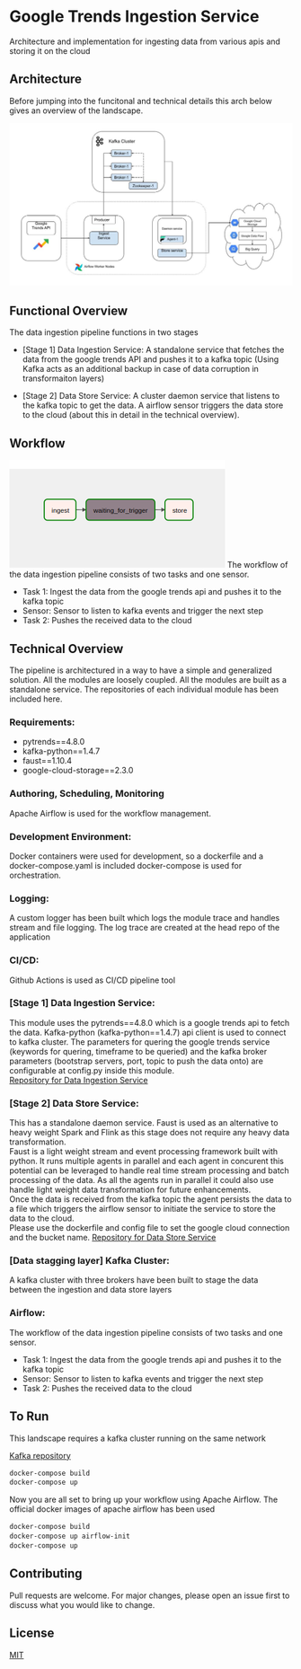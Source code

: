 # Google Trends Ingestion Service

Architecture and implementation for ingesting data from various apis and storing it on the cloud


## Architecture
Before jumping into the funcitonal and technical details this arch below gives an overview of the landscape. 

![Alt text](resources/DataIngestStoreArch.jpg?raw=true "Google Trends Ingestion Service Architecture")

## Functional Overview
The data ingestion pipeline functions in two stages
- [Stage 1] Data Ingestion Service: A standalone service that fetches the data from the google trends API and pushes it to a kafka topic (Using Kafka acts as an additional backup in case of data corruption in transformaiton layers)

- [Stage 2] Data Store Service: A cluster daemon service that listens to the kafka topic to get the data. A airflow sensor triggers the data store to the cloud (about this in detail in the technical overview). 

## Workflow
![Alt text](resources/workflow_airflow.jpg?raw=true "Workflow of the data ingestion pipelin")
The workflow of the data ingestion pipeline consists of two tasks and one sensor. 
- Task 1: Ingest the data from the google trends api and pushes it to the kafka topic
- Sensor: Sensor to listen to kafka events and trigger the next step
- Task 2: Pushes the received data to the cloud

## Technical Overview
The pipeline is architectured in a way to have a simple and generalized solution. All the modules are loosely coupled. All the modules are built as a standalone service. The repositories of each individual module has been included here. 
### Requirements:
- pytrends==4.8.0 
- kafka-python==1.4.7
- faust==1.10.4
- google-cloud-storage==2.3.0

### Authoring, Scheduling, Monitoring
Apache Airflow is used for the workflow management.
### Development Environment: 
Docker containers were used for development, so a dockerfile and a docker-compose.yaml is included docker-compose is used for orchestration. 

### Logging:
A custom logger has been built which logs the module trace and handles stream and file logging. 
The log trace are created at the head repo of the application
### CI/CD:
Github Actions is used as CI/CD pipeline tool

### [Stage 1] Data Ingestion Service:
This module uses the pytrends==4.8.0 which is a google trends api to fetch the data. Kafka-python (kafka-python==1.4.7) api client is used to connect to kafka cluster. 
The parameters for quering the google trends service (keywords for quering, timeframe to be queried) and the kafka broker parameters (bootstrap servers, port, topic to push the data onto) are configurable at config.py inside this module.  
[Repository for Data Ingestion Service](https://github.com/vivek87799/google_trends_ingest.git)

### [Stage 2] Data Store Service:
This has a standalone daemon service. Faust is used as an alternative to heavy weight Spark and Flink as this stage does not require any heavy data transformation.  
Faust is a light weight stream and event processing framework built with python. It runs multiple agents in parallel and each agent in concurent this potential can be leveraged to handle real time stream processing and batch processing of the data. As all the agents run in parallel it could also use handle light weight data transformation for future enhancements.  
Once the data is received from the kafka topic the agent persists the data to a file which triggers the airflow sensor to initiate the service to store the data to the cloud.  
Please use the dockerfile and config file to set the google cloud connection and the bucket name. 
[Repository for Data Store Service](https://github.com/vivek87799/google_trends_store.git)

### [Data stagging layer] Kafka Cluster:
A kafka cluster with three brokers have been built to stage the data between the ingestion and data store layers

### Airflow:
The workflow of the data ingestion pipeline consists of two tasks and one sensor. 
- Task 1: Ingest the data from the google trends api and pushes it to the kafka topic
- Sensor: Sensor to listen to kafka events and trigger the next step
- Task 2: Pushes the received data to the cloud


## To Run

This landscape requires a kafka cluster running on the same network

[Kafka repository](https://github.com/vivek87799/kafka.git)


```bash
docker-compose build
docker-compose up
```

Now you are all set to bring up your workflow using Apache Airflow. The official docker images of apache airflow has been used
```bash
docker-compose build
docker-compose up airflow-init
docker-compose up
```

## Contributing
Pull requests are welcome. For major changes, please open an issue first to discuss what you would like to change.

## License
[MIT](https://choosealicense.com/licenses/mit/)